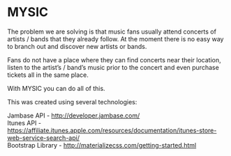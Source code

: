 # MYSIC
The problem we are solving is that music fans usually attend concerts of artists / bands that they already follow. At the moment there is no easy way to branch out and discover new artists or bands. 

Fans do not have a place where they can find concerts near their location, listen to the artist’s / band’s music prior to the concert and even purchase tickets all in the same place. 

With MYSIC you can do all of this.

This was created using several technologies:

  Jambase API - http://developer.jambase.com/
  <br>
  Itunes API - https://affiliate.itunes.apple.com/resources/documentation/itunes-store-web-service-search-api/
  <br>
  Bootstrap Library - http://materializecss.com/getting-started.html
  

